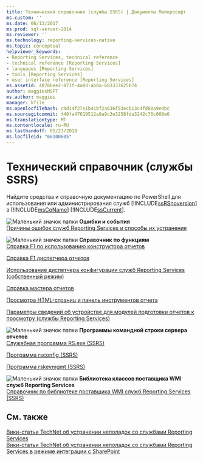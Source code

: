```yaml
---
title: Технический справочник (службы SSRS) | Документы Майкрософт
ms.custom: ''
ms.date: 06/13/2017
ms.prod: sql-server-2014
ms.reviewer: ''
ms.technology: reporting-services-native
ms.topic: conceptual
helpviewer_keywords:
- Reporting Services, technical reference
- technical reference [Reporting Services]
- languages [Reporting Services]
- tools [Reporting Services]
- user interface reference [Reporting Services]
ms.assetid: 4876bee2-071f-4a8d-ab8a-b03337625b74
author: maggiesMSFT
ms.author: maggies
manager: kfile
ms.openlocfilehash: c9d14f27e1b41bf2a636f53ecb13c4fd88a9e4bc
ms.sourcegitcommit: f40fa47619512a9a9c3e3258fda3242c76c008e6
ms.translationtype: MT
ms.contentlocale: ru-RU
ms.lasthandoff: 05/23/2019
ms.locfileid: "66100605"
---
```

# <a name="technical-reference-ssrs"></a>Технический справочник (службы SSRS)
  Найдите средства и справочную документацию по PowerShell для использования или администрирования служб [!INCLUDE[ssRSnoversion](../includes/ssrsnoversion-md.md)] в [!INCLUDE[msCoName](../includes/msconame-md.md)] [!INCLUDE[ssCurrent](../includes/sscurrent-md.md)].  
  
 ![Маленький значок папки](../../2014/integration-services/media/filefolder-small.gif "Маленький значок папки") **Ошибки и события**  
 [Причины ошибок служб Reporting Services и способы их устранения](troubleshooting/cause-and-resolution-of-reporting-services-errors.md)  
  
 ![Маленький значок папки](../../2014/integration-services/media/filefolder-small.gif "Маленький значок папки") **Справочник по функциям**  
 [Справка F1 по использованию конструктора отчетов](tools/report-designer-f1-help.md)  
  
 [Справка F1 диспетчера отчетов](../../2014/reporting-services/report-manager-f1-help.md)  
  
 [Использование диспетчера конфигурации служб Reporting Services (собственный режим)](../sql-server/install/reporting-services-configuration-manager-native-mode.md)  
  
 [Справка мастера отчетов](../../2014/reporting-services/report-wizard-help.md)  
  
 [Просмотра HTML-страниц и панель инструментов отчета](html-viewer-and-the-report-toolbar.md)  
  
 [Параметры сведений об устройстве для модулей подготовки отчетов к просмотру (службы Reporting Services)](device-information-settings-for-rendering-extensions-reporting-services.md)  
  
 ![Маленький значок папки](../../2014/integration-services/media/filefolder-small.gif "Маленький значок папки") **Программы командной строки сервера отчетов**  
 [Служебная программа RS.exe (SSRS)](tools/rs-exe-utility-ssrs.md)  
  
 [Программа rsconfig (SSRS)](tools/rsconfig-utility-ssrs.md)  
  
 [Программа rskeymgmt (SSRS)](tools/rskeymgmt-utility-ssrs.md)  
  
 ![Маленький значок папки](../../2014/integration-services/media/filefolder-small.gif "Маленький значок папки") **Библиотека классов поставщика WMI служб Reporting Services**  
 [Справочник по библиотеке поставщика WMI служб Reporting Services (SSRS)](wmi-provider-library-reference/reporting-services-wmi-provider-library-reference-ssrs.md)  
  
## <a name="see-also"></a>См. также  
 [Вики-статьи TechNet об устранении неполадок со службами Reporting Services](https://go.microsoft.com/fwlink/?LinkID=209153)   
 [Вики-статьи TechNet об устранении неполадок со службами Reporting Services в режиме интеграции с SharePoint](https://go.microsoft.com/fwlink/?LinkID=209158)  
  
  
